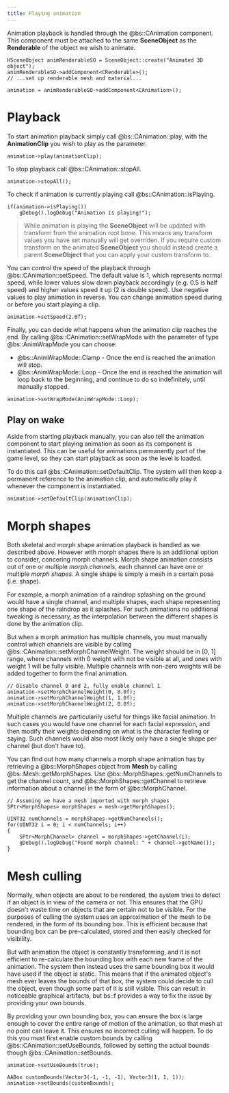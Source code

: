 ```yaml
---
title: Playing animation
---
```


Animation playback is handled through the @bs::CAnimation component. This component must be attached to the same **SceneObject** as the **Renderable** of the object we wish to animate.

~~~~~~~~~~~~~{.cpp}
HSceneObject animRenderableSO = SceneObject::create("Animated 3D object");
animRenderableSO->addComponent<CRenderable>();
// ...set up renderable mesh and material...

animation = animRenderableSO->addComponent<CAnimation>();
~~~~~~~~~~~~~

# Playback
To start animation playback simply call @bs::CAnimation::play, with the **AnimationClip** you wish to play as the parameter.

~~~~~~~~~~~~~{.cpp}
animation->play(animationClip);
~~~~~~~~~~~~~

To stop playback call @bs::CAnimation::stopAll.

~~~~~~~~~~~~~{.cpp}
animation->stopAll();
~~~~~~~~~~~~~

To check if animation is currently playing call @bs::CAnimation::isPlaying.

~~~~~~~~~~~~~{.cpp}
if(animation->isPlaying())
	gDebug().logDebug("Animation is playing!");
~~~~~~~~~~~~~

> While animation is playing the **SceneObject** will be updated with transform from the animation root bone. This means any transform values you have set manually will get overriden. If you require custom transform on the animated **SceneObject** you should instead create a parent **SceneObject** that you can apply your custom transform to.

You can control the speed of the playback through @bs::CAnimation::setSpeed. The default value is 1, which represents normal speed, while lower values slow down playback accordingly (e.g. 0.5 is half speed) and higher values speed it up (2 is double speed). Use negative values to play animation in reverse. You can change animation speed during or before you start playing a clip. 

~~~~~~~~~~~~~{.cpp}
animation->setSpeed(2.0f);
~~~~~~~~~~~~~

Finally, you can decide what happens when the animation clip reaches the end. By calling @bs::CAnimation::setWrapMode with the parameter of type @bs::AnimWrapMode you can choose:
 - @bs::AnimWrapMode::Clamp - Once the end is reached the animation will stop.
 - @bs::AnimWrapMode::Loop - Once the end is reached the animation will loop back to the beginning, and continue to do so indefinitely, until manually stopped.
 
~~~~~~~~~~~~~{.cpp}
animation->setWrapMode(AnimWrapMode::Loop);
~~~~~~~~~~~~~

## Play on wake
Aside from starting playback manually, you can also tell the animation component to start playing animation as soon as its component is instantiated. This can be useful for animations permanently part of the game level, so they can start playback as soon as the level is loaded.

To do this call @bs::CAnimation::setDefaultClip. The system will then keep a permanent reference to the animation clip, and automatically play it whenever the component is instantiated.

~~~~~~~~~~~~~{.cpp}
animation->setDefaultClip(animationClip);
~~~~~~~~~~~~~

# Morph shapes
Both skeletal and morph shape animation playback is handled as we described above. However with morph shapes there is an additional option to consider, concering morph channels. Morph shape animation consists out of one or multiple *morph channels*, each channel can have one or multiple *morph shapes*. A single shape is simply a mesh in a certain pose (i.e. shape).

For example, a morph animation of a raindrop splashing on the ground would have a single channel, and multiple shapes, each shape representing one shape of the raindrop as it splashes. For such animations no additional tweaking is necessary, as the interpolation between the different shapes is done by the animation clip.

But when a morph animation has multiple channels, you must manually control which channels are visible by calling @bs::CAnimation::setMorphChannelWeight. The weight should be in [0, 1] range, where channels with 0 weight with not be visible at all, and ones with weight 1 will be fully visible. Multiple channels with non-zero weights will be added together to form the final animation.

~~~~~~~~~~~~~{.cpp}
// Disable channel 0 and 2, fully enable channel 1
animation->setMorphChannelWeight(0, 0.0f);
animation->setMorphChannelWeight(1, 1.0f);
animation->setMorphChannelWeight(2, 0.0f);
~~~~~~~~~~~~~

Multiple channels are particularily useful for things like facial animation. In such cases you would have one channel for each facial expression, and then modify their weights depending on what is the character feeling or saying. Such channels would also most likely only have a single shape per channel (but don't have to).

You can find out how many channels a morph shape animation has by retrieving a @bs::MorphShapes object from **Mesh** by calling @bs::Mesh::getMorphShapes. Use @bs::MorphShapes::getNumChannels to get the channel count, and @bs::MorphShapes::getChannel to retrieve information about a channel in the form of @bs::MorphChannel.

~~~~~~~~~~~~~{.cpp}
// Assuming we have a mesh imported with morph shapes
SPtr<MorphShapes> morphShapes = mesh->getMorphShapes();

UINT32 numChannels = morphShapes->getNumChannels();
for(UINT32 i = 0; i < numChannels; i++)
{
	SPtr<MorphChannel> channel = morphShapes->getChannel(i);
	gDebug().logDebug("Found morph channel: " + channel->getName());
}
~~~~~~~~~~~~~

# Mesh culling
Normally, when objects are about to be rendered, the system tries to detect if an object is in view of the camera or not. This ensures that the GPU doesn't waste time on objects that are certain not to be visible. For the purposes of culling the system uses an approximation of the mesh to be rendered, in the form of its bounding box. This is efficient because that bounding box can be pre-calculated, stored and then easily checked for visibility.

But with animation the object is constantly transforming, and it is not efficient to re-calculate the bounding box with each new frame of the animation. The system then instead uses the same bounding box it would have used if the object is static. This means that if the animated object's mesh ever leaves the bounds of that box, the system could decide to cull the object, even though some part of it is still visible. This can result in noticeable graphical artifacts, but bs::f provides a way to fix the issue by providing your own bounds.

By providing your own bounding box, you can ensure the box is large enough to cover the entire range of motion of the animation, so that mesh at no point can leave it. This ensures no incorrect culling will happen. To do this you must first enable custom bounds by calling @bs::CAnimation::setUseBounds, followed by setting the actual bounds though @bs::CAnimation::setBounds.

~~~~~~~~~~~~~{.cpp}
animation->setUseBounds(true);

AABox customBounds(Vector3(-1, -1, -1), Vector3(1, 1, 1));
animation->setBounds(customBounds);
~~~~~~~~~~~~~
